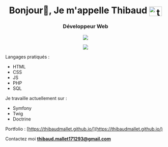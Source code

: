 <h1 align="center">Bonjour👋, Je m'appelle Thibaud <a href="https://linkedin.com/in/thibaud mallet" target="blank"><img align="center" src="https://raw.githubusercontent.com/rahuldkjain/github-profile-readme-generator/master/src/images/icons/Social/linked-in-alt.svg" alt="thibaud mallet" height="30" width="40" /></a></h1>
<h3 align="center">Développeur Web</h3>

<p align="center">
  <img src="http://github-profile-summary-cards.vercel.app/api/cards/repos-per-language?username=ThibaudMallet&theme=tokyonight" />
</p>

<p align="center">
  <img src="https://streak-stats.demolab.com?user=ThibaudMallet&theme=tokyonight" />
</p>

Langages pratiqués : 
- HTML
- CSS
- JS
- PHP
- SQL

Je travaille actuellement sur :
- Symfony
- Twig
- Doctrine

Portfolio : [https://thibaudmallet.github.io/](https://thibaudmallet.github.io/)

Contactez moi **thibaud.mallet171293@gmail.com**
